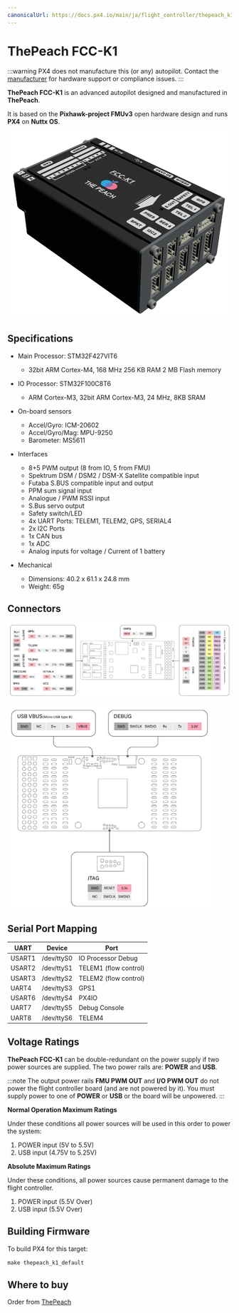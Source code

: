 ```yaml
---
canonicalUrl: https://docs.px4.io/main/ja/flight_controller/thepeach_k1
---
```


# ThePeach FCC-K1

:::warning
PX4 does not manufacture this (or any) autopilot. Contact the [manufacturer](https://thepeach.kr/) for hardware support or compliance issues.
:::

**ThePeach FCC-K1** is an advanced autopilot designed and manufactured in **ThePeach**.

It is based on the **Pixhawk-project FMUv3** open hardware design and runs **PX4** on **Nuttx OS**.

![ThePeach FCC-K1](../../assets/flight_controller/thepeach_k1/main.png)

## Specifications

- Main Processor: STM32F427VIT6

  - 32bit ARM Cortex-M4, 168 MHz 256 KB RAM 2 MB Flash memory

- IO Processor: STM32F100C8T6

  - ARM Cortex-M3, 32bit ARM Cortex-M3, 24 MHz, 8KB SRAM

- On-board sensors

  - Accel/Gyro: ICM-20602
  - Accel/Gyro/Mag: MPU-9250
  - Barometer: MS5611

- Interfaces

  - 8+5 PWM output (8 from IO, 5 from FMU)
  - Spektrum DSM / DSM2 / DSM-X Satellite compatible input
  - Futaba S.BUS compatible input and output
  - PPM sum signal input
  - Analogue / PWM RSSI input
  - S.Bus servo output
  - Safety switch/LED
  - 4x UART Ports: TELEM1, TELEM2, GPS, SERIAL4
  - 2x I2C Ports
  - 1x CAN bus
  - 1x ADC
  - Analog inputs for voltage / Current of 1 battery

- Mechanical
  - Dimensions: 40.2 x 61.1 x 24.8 mm
  - Weight: 65g

## Connectors

![pinmap_top](../../assets/flight_controller/thepeach_k1/pinmap_top.png)

![pinmap_bottom](../../assets/flight_controller/thepeach_k1/pinmap_bottom.png)

## Serial Port Mapping

| UART   | Device     | Port                  |
| ------ | ---------- | --------------------- |
| USART1 | /dev/ttyS0 | IO Processor Debug    |
| USART2 | /dev/ttyS1 | TELEM1 (flow control) |
| USART3 | /dev/ttyS2 | TELEM2 (flow control) |
| UART4  | /dev/ttyS3 | GPS1                  |
| USART6 | /dev/ttyS4 | PX4IO                 |
| UART7  | /dev/ttyS5 | Debug Console         |
| UART8  | /dev/ttyS6 | TELEM4                |

## Voltage Ratings

**ThePeach FCC-K1** can be double-redundant on the power supply if two power sources are supplied. The two power rails are: **POWER** and **USB**.

:::note
The output power rails **FMU PWM OUT** and **I/O PWM OUT** do not power the flight controller board (and are not powered by it). You must supply power to one of **POWER** or **USB** or the board will be unpowered.
:::

**Normal Operation Maximum Ratings**

Under these conditions all power sources will be used in this order to power the system:

1. POWER input (5V to 5.5V)
2. USB input (4.75V to 5.25V)

**Absolute Maximum Ratings**

Under these conditions, all power sources cause permanent damage to the flight controller.

1. POWER input (5.5V Over)
2. USB input (5.5V Over)

## Building Firmware

To build PX4 for this target:

```jsx
make thepeach_k1_default
```

## Where to buy

Order from [ThePeach](http://thepeach.shop/)
